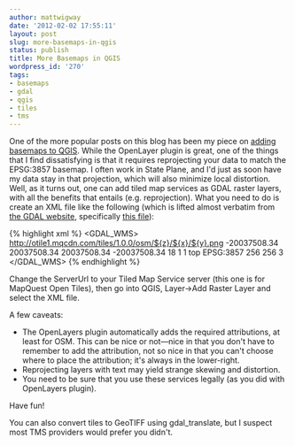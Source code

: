 ```yaml
---
author: mattwigway
date: '2012-02-02 17:55:11'
layout: post
slug: more-basemaps-in-qgis
status: publish
title: More Basemaps in QGIS
wordpress_id: '270'
tags:
- basemaps
- gdal
- qgis
- tiles
- tms
---
```


One of the more popular posts on this blog has been my piece on [adding basemaps to QGIS](/2011/04/06/basemaps-in-qgis/). While the OpenLayer plugin is great, one of the things that I find dissatisfying is that it requires reprojecting your data to match the EPSG:3857 basemap. I often work in State Plane, and I'd just as soon have my data stay in that projection, which will also minimize local distortion. Well, as it turns out, one can add tiled map services as GDAL raster layers, with all the benefits that entails (e.g. reprojection). What you need to do is create an XML file like the following (which is lifted almost verbatim from [the GDAL website](http://www.gdal.org/frmt_wms.html), specifically [this file](http://www.gdal.org/frmt_wms_openstreetmap_tms.xml)):

{% highlight xml %}
<GDAL_WMS>
  <Service name="TMS">
    <!-- note: if you use this file verbatim, you *must* credit MapQuest and OpenStreetMap! -->
    <ServerUrl>http://otile1.mqcdn.com/tiles/1.0.0/osm/${z}/${x}/${y}.png</ServerUrl>
  </Service>
  <DataWindow>
    <UpperLeftX>-20037508.34</UpperLeftX>
    <UpperLeftY>20037508.34</UpperLeftY>
    <LowerRightX>20037508.34</LowerRightX>
    <LowerRightY>-20037508.34</LowerRightY>
    <TileLevel>18</TileLevel>
    <TileCountX>1</TileCountX>
    <TileCountY>1</TileCountY>
    <YOrigin>top</YOrigin>
  </DataWindow>
  <Projection>EPSG:3857</Projection>
  <BlockSizeX>256</BlockSizeX>
  <BlockSizeY>256</BlockSizeY>
  <BandsCount>3</BandsCount>
  <Cache/>
</GDAL_WMS>
{% endhighlight %}

Change the ServerUrl to your Tiled Map Service server (this one is for MapQuest Open Tiles), then go into QGIS, Layer-&gt;Add Raster Layer and select the XML file.

A few caveats:

  * The OpenLayers plugin automatically adds the required attributions, at least for OSM. This can be nice or not—nice in that you don't have to remember to add the attribution, not so nice in that you can't choose where to place the attribution; it's always in the lower-right.	
  * Reprojecting layers with text may yield strange skewing and distortion.	
  * You need to be sure that you use these services legally (as you did with OpenLayers plugin).

Have fun!

You can also convert tiles to GeoTIFF using gdal_translate, but I suspect most TMS providers would prefer you didn't.
